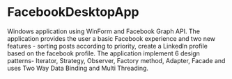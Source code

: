 # FacebookDesktopApp
Windows application using WinForm and Facebook Graph API.
The application provides the user a basic Facebook experience and two new features - sorting posts according to priority, create a LinkedIn profile based on the facebook profile. 
The application implement 6 design patterns- Iterator, Strategy, Observer, Factory method, Adapter, Facade and uses Two Way Data Binding and Multi Threading. 
